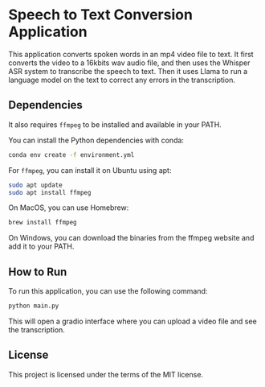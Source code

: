 # Speech to Text Conversion Application

This application converts spoken words in an mp4 video file to text. It first converts the video to a 16kbits wav audio file, and then uses the Whisper ASR system to transcribe the speech to text. Then it uses Llama to run a language model on the text to correct any errors in the transcription.

## Dependencies

It also requires `ffmpeg` to be installed and available in your PATH.

You can install the Python dependencies with conda:

```sh
conda env create -f environment.yml
```

For `ffmpeg`, you can install it on Ubuntu using apt:

```sh
sudo apt update
sudo apt install ffmpeg
```

On MacOS, you can use Homebrew:

```sh
brew install ffmpeg
```

On Windows, you can download the binaries from the ffmpeg website and add it to your PATH.

## How to Run

To run this application, you can use the following command:

```sh
python main.py
```

This will open a gradio interface where you can upload a video file and see the transcription.

## License

This project is licensed under the terms of the MIT license.
